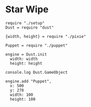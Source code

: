 Star Wipe
=========

    require "./setup"
    Dust = require "dust"

    {width, height} = require "./pixie"

    Puppet = require "./puppet"

    engine = Dust.init
      width: width
      height: height

    console.log Dust.GameObject

    engine.add "Puppet",
      x: 500
      y: 278
      width: 100
      height: 100
